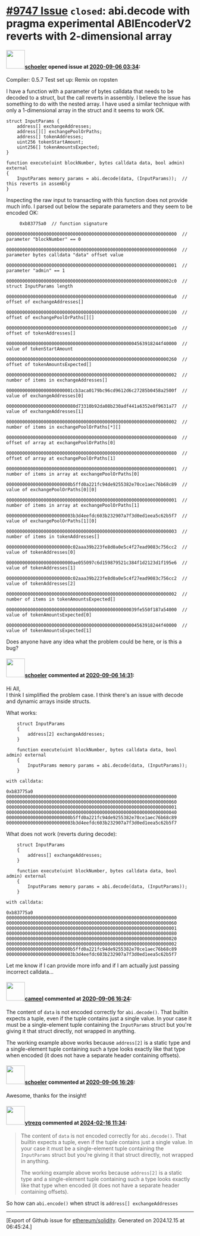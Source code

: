 # [\#9747 Issue](https://github.com/ethereum/solidity/issues/9747) `closed`: abi.decode with pragma experimental ABIEncoderV2 reverts with 2-dimensional array

#### <img src="https://avatars.githubusercontent.com/u/2332452?v=4" width="50">[schoeler](https://github.com/schoeler) opened issue at [2020-09-06 03:34](https://github.com/ethereum/solidity/issues/9747):

Compiler: 0.5.7
Test set up: Remix on ropsten

I have a function with a parameter of bytes calldata that needs to be decoded to a struct, but the call reverts in assembly. I believe the issue has something to do with the nested array. I have used a similar technique with only a 1-dimensional array in the struct and it seems to work OK.

```
struct InputParams {
    address[] exchangeAddresses;
    address[][] exchangePoolOrPaths;
    address[] tokenAddresses;
    uint256 tokenStartAmount;
    uint256[] tokenAmountsExpected;
}

function execute(uint blockNumber, bytes calldata data, bool admin) external 
{
    InputParams memory params = abi.decode(data, (InputParams));  // this reverts in assembly
}
```

Inspecting the raw input to transacting with this function does not provide much info. I parsed out below the separate parameters and they seem to be encoded OK:

```
     0xb83775a0  // function signature
        0000000000000000000000000000000000000000000000000000000000000000  // parameter "blockNumber" == 0
        0000000000000000000000000000000000000000000000000000000000000060  // parameter bytes calldata "data" offset value
        0000000000000000000000000000000000000000000000000000000000000001  // parameter "admin" == 1
        00000000000000000000000000000000000000000000000000000000000002c0  // struct InputParams length 
        00000000000000000000000000000000000000000000000000000000000000a0  // offset of exchangeAddresses[]
        0000000000000000000000000000000000000000000000000000000000000100  // offset of exchangePoolOrPaths[][]
        00000000000000000000000000000000000000000000000000000000000001e0  // offset of tokenAddresses[]
        0000000000000000000000000000000000000000000000004563918244f40000  // value of tokenStartAmount
        0000000000000000000000000000000000000000000000000000000000000260  // offset of tokenAmountsExpected[]
        0000000000000000000000000000000000000000000000000000000000000002  // number of items in exchangeAddresses[]
        0000000000000000000000001cb3aca0179bc96cd9612d6c27285b0458a2500f  // value of exchangeAddresses[0]
        00000000000000000000000080d73310b92da08b230adf441a6352e8f9631a77  // value of exchangeAddresses[1]
        0000000000000000000000000000000000000000000000000000000000000002  // number of items in exchangePoolOrPaths[*][]
        0000000000000000000000000000000000000000000000000000000000000040  // offset of array at exchangePoolOrPaths[0]
        0000000000000000000000000000000000000000000000000000000000000080  // offset of array at exchangePoolOrPaths[1]
        0000000000000000000000000000000000000000000000000000000000000001  // number of items in array at exchangePoolOrPaths[0]
        000000000000000000000000b5ffd0a221fc94de9255382e70ce1aec76b68c89  // value of exchangePoolOrPaths[0][0]
        0000000000000000000000000000000000000000000000000000000000000001  // number of items in array at exchangePoolOrPaths[1]
        0000000000000000000000003b3d4eefdc603b232907a7f3d0ed1eea5c62b5f7  // value of exchangePoolOrPaths[1][0]
        0000000000000000000000000000000000000000000000000000000000000003  // number of items in tokenAddresses[]
        000000000000000000000000c02aaa39b223fe8d0a0e5c4f27ead9083c756cc2  // value of tokenAddresses[0]
        0000000000000000000000000ae055097c6d159879521c384f1d2123d1f195e6  // value of tokenAddresses[1]
        000000000000000000000000c02aaa39b223fe8d0a0e5c4f27ead9083c756cc2  // value of tokenAddresses[2]
        0000000000000000000000000000000000000000000000000000000000000002  // number of items in tokenAmountsExpected[]
        0000000000000000000000000000000000000000000000039fe550f187a54000  // value of tokenAmountsExpected[0]
        0000000000000000000000000000000000000000000000004563918244f40000  // value of tokenAmountsExpected[1]
```
Does anyone have any idea what the problem could be here, or is this a bug?

#### <img src="https://avatars.githubusercontent.com/u/2332452?v=4" width="50">[schoeler](https://github.com/schoeler) commented at [2020-09-06 14:31](https://github.com/ethereum/solidity/issues/9747#issuecomment-687805257):

Hi All,  
I think I simplified the problem case.  I think there's an issue with decode and dynamic arrays inside structs.

What works:
```
    struct InputParams
    {
        address[2] exchangeAddresses;
    }

    function execute(uint blockNumber, bytes calldata data, bool admin) external
    {
        InputParams memory params = abi.decode(data, (InputParams));
    }

with calldata:

0xb83775a0
0000000000000000000000000000000000000000000000000000000000000000
0000000000000000000000000000000000000000000000000000000000000060
0000000000000000000000000000000000000000000000000000000000000001
0000000000000000000000000000000000000000000000000000000000000040
000000000000000000000000b5ffd0a221fc94de9255382e70ce1aec76b68c89
0000000000000000000000003b3d4eefdc603b232907a7f3d0ed1eea5c62b5f7
```

What does not work (reverts during decode):


```
    struct InputParams
    {
        address[] exchangeAddresses;
    }

    function execute(uint blockNumber, bytes calldata data, bool admin) external
    {
        InputParams memory params = abi.decode(data, (InputParams));
    }

with calldata:

0xb83775a0
0000000000000000000000000000000000000000000000000000000000000000
0000000000000000000000000000000000000000000000000000000000000060
0000000000000000000000000000000000000000000000000000000000000001
0000000000000000000000000000000000000000000000000000000000000080
0000000000000000000000000000000000000000000000000000000000000020
0000000000000000000000000000000000000000000000000000000000000002
000000000000000000000000b5ffd0a221fc94de9255382e70ce1aec76b68c89
0000000000000000000000003b3d4eefdc603b232907a7f3d0ed1eea5c62b5f7
```

Let me know if I can provide more info and if I am actually just passing incorrect calldata...

#### <img src="https://avatars.githubusercontent.com/u/137030?v=4" width="50">[cameel](https://github.com/cameel) commented at [2020-09-06 16:24](https://github.com/ethereum/solidity/issues/9747#issuecomment-687833241):

The content of `data` is not encoded correctly for `abi.decode()`. That builtin expects a tuple, even if the tuple contains just a single value. In your case it must be a single-element tuple containing the `InputParams` struct but you're giving it that struct directly, not wrapped in anything.

The working example above works because `address[2]` is a static type and a single-element tuple containing such a type looks exactly like that type when encoded (it does not have a separate header containing offsets).

#### <img src="https://avatars.githubusercontent.com/u/2332452?v=4" width="50">[schoeler](https://github.com/schoeler) commented at [2020-09-06 16:26](https://github.com/ethereum/solidity/issues/9747#issuecomment-687833870):

Awesome, thanks for the insight!

#### <img src="https://avatars.githubusercontent.com/u/3824869?u=819b3aeb36ee7984a3346a2d8a05bf0d664fed4a&v=4" width="50">[ytrezq](https://github.com/ytrezq) commented at [2024-02-16 11:34](https://github.com/ethereum/solidity/issues/9747#issuecomment-1948227859):

> The content of `data` is not encoded correctly for `abi.decode()`. That builtin expects a tuple, even if the tuple contains just a single value. In your case it must be a single-element tuple containing the `InputParams` struct but you're giving it that struct directly, not wrapped in anything.
> 
> The working example above works because `address[2]` is a static type and a single-element tuple containing such a type looks exactly like that type when encoded (it does not have a separate header containing offsets).

So how can `abi.encode()` when struct is `address[] exchangeAddresses`


-------------------------------------------------------------------------------



[Export of Github issue for [ethereum/solidity](https://github.com/ethereum/solidity). Generated on 2024.12.15 at 06:45:24.]
